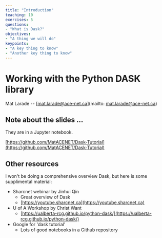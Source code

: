 ```yaml
---
title: "Introduction"
teaching: 10
exercises: 5
questions:
- "What is Dask?"
objectives:
- "A thing we will do"
keypoints:
- "A key thing to know"
- "Another key thing to know"
---
```


# Working with the Python DASK library

Mat Larade -- [mat.larade@ace-net.ca](mailto: mat.larade@ace-net.ca)

## Note about the slides ...

They are in a Jupyter notebook.

[https://github.com/MatACENET/Dask-Tutorial](https://github.com/MatACENET/Dask-Tutorial)

## Other resources

I won't be doing a comprehensive overview Dask, but
here is some supplimental material:
* Sharcnet webinar by Jinhui Qin
  * Great overview of Dask
  * [https://youtube.sharcnet.ca](https://youtube.sharcnet.ca)
* U of A Workshop by Christ Want
  * [https://ualberta-rcg.github.io/python-dask/](https://ualberta-rcg.github.io/python-dask/)
* Google for 'dask tutorial'
  * Lots of good notebooks in a Github repository


